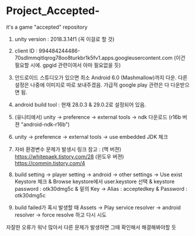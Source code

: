 # Project_Accepted-

it's a game "accepted" repository

1. unity version : 2018.3.14f1 (꼭 이걸로 할 것)

2. client ID : 994484244486-70sdlmmqitlqrog78oo8turkbr1k5fv1.apps.googleusercontent.com (이건 필요할 시에. gpgid 관련이여서 아마 필요없을 듯)

3. 안드로이드 스튜디오가 있으면 최소 Android 6.0 (Mashmallow)까지 다운. 다른 설정은 나중에 이미지로 따로 보내주겠음. 가급적 google play 관련은 다 다운받으면 됨.

4. android build tool : 현재 28.0.3 & 29.0.2로 설정되어 있음.

5. (유니티에서) unity -> preference -> external tools -> ndk 다운로드 (r16b 버젼 "android-ndk-r16b")

6. unity -> preference -> external tools -> use embedded JDK 체크

7. 자바 환경변수 문제가 발생시 링크 참고 : (맥 버젼) https://whitepaek.tistory.com/28    (윈도우 버젼) https://commin.tistory.com/4

8. build setting -> player setting -> android -> other settings -> Use exist Keystore 체크 & Browse keystore에서 user.keystore 선택 & keystore password : otk30dmg5c & 밑의 Key -> Alias : acceptedkey & Password : otk30dmg5c 

9. build failed가 혹시 발생할 때 Assets -> Play service resolver -> android resolver -> force resolve 하고 다시 시도


자잘한 오류가 워낙 많아서 다른 문제가 발생하면 그때 확인해서 해결해봐야할 듯
